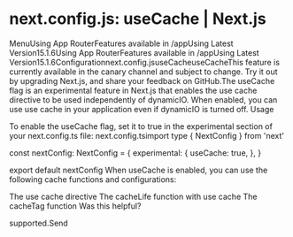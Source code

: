 # next.config.js: useCache | Next.js

<p>MenuUsing App RouterFeatures available in /appUsing Latest Version15.1.6Using App RouterFeatures available in /appUsing Latest Version15.1.6Configurationnext.config.jsuseCacheuseCacheThis feature is currently available in the canary channel and subject to change. Try it out by upgrading Next.js, and share your feedback on GitHub.The useCache flag is an experimental feature in Next.js that enables the use cache directive to be used independently of dynamicIO. When enabled, you can use use cache in your application even if dynamicIO is turned off.
Usage</p>
<p>To enable the useCache flag, set it to true in the experimental section of your next.config.ts file:
next.config.tsimport type { NextConfig } from 'next'</p>
<p>const nextConfig: NextConfig = {
experimental: {
useCache: true,
},
}</p>
<p>export default nextConfig
When useCache is enabled, you can use the following cache functions and configurations:</p>
<p>The use cache directive
The cacheLife function with use cache
The cacheTag function
Was this helpful?</p>
<p>supported.Send</p>
